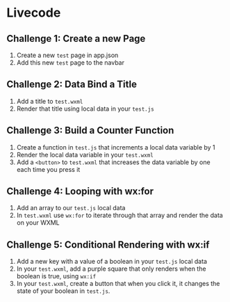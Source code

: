 # Livecode

## Challenge 1: Create a new Page

1. Create a new `test` page in app.json
2. Add this new `test` page to the navbar

## Challenge 2: Data Bind a Title

1. Add a title to `test.wxml`
2. Render that title using local data in your `test.js`

## Challenge 3: Build a Counter Function

1. Create a function in `test.js` that increments a local data variable by 1
2. Render the local data variable in your `test.wxml`
3. Add a `<button>` to `test.wxml` that increases the data variable by one each time you press it

## Challenge 4: Looping with wx:for

1. Add an array to our `test.js` local data
2. In `test.wxml` use `wx:for` to iterate through that array and render the data on your WXML

## Challenge 5: Conditional Rendering with wx:if

1. Add a new key with a value of a boolean in your `test.js` local data
2. In your `test.wxml`, add a purple square that only renders when the boolean is true, using `wx:if`
3. In your `test.wxml`, create a button that when you click it, it changes the state of your boolean in `test.js`.